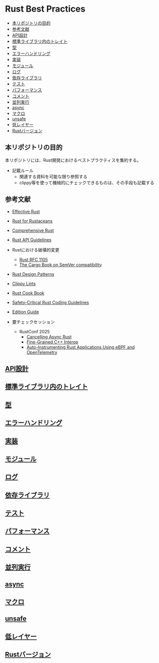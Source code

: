 # Rust Best Practices

- [本リポジトリの目的](#本リポジトリの目的)
- [参考文献](#参考文献)
- [API設計](#api設計)
- [標準ライブラリ内のトレイト](#標準ライブラリ内のトレイト)
- [型](#型)
- [エラーハンドリング](#エラーハンドリング)
- [実装](#実装)
- [モジュール](#モジュール)
- [ログ](#ログ)
- [依存ライブラリ](#依存ライブラリ)
- [テスト](#テスト)
- [パフォーマンス](#パフォーマンス)
- [コメント](#コメント)
- [並列実行](#並列実行)
- [async](#async)
- [マクロ](#マクロ)
- [unsafe](#unsafe)
- [低レイヤー](#低レイヤー)
- [Rustバージョン](#rustバージョン)


## 本リポジトリの目的

本リポジトリには、Rust開発におけるベストプラクティスを集約する。  

- 記載ルール
  - 関連する資料を可能な限り参照する
  - clippy等を使って機械的にチェックできるものは、その手段も記載する

## 参考文献

- [Effective Rust](https://www.oreilly.co.jp/books/9784814400942/)
- [Rust for Rustaceans](https://rust-for-rustaceans.com/)
- [Comprehensive Rust](https://google.github.io/comprehensive-rust/)
- [Rust API Guidelines](https://rust-lang.github.io/api-guidelines/)
- Rustにおける破壊的変更
  - [Rust RFC 1105](https://rust-lang.github.io/rfcs/1105-api-evolution.html)
  - [The Cargo Book on SemVer compatibility](https://doc.rust-lang.org/cargo/reference/semver.html)
- [Rust Design Patterns](https://rust-unofficial.github.io/patterns/)
- [Clippy Lints](https://rust-lang.github.io/rust-clippy/master/)
- [Rust Cook Book](https://rust-lang-nursery.github.io/rust-cookbook/)
- [Safety-Critical Rust Coding Guidelines](https://coding-guidelines.arewesafetycriticalyet.org/)
- [Edition Guide](https://doc.rust-jp.rs/edition-guide/)

- 要チェックセッション
  - RustConf 2025
    - [Cancelling Async Rust](https://rustconf.com/schedule-tag/rust-internals/)
    - [Fine-Grained C++ Interop](https://rustconf.com/schedule-tag/interop/)
    - [Auto-Instrumenting Rust Applications Using eBPF and OpenTelemetry](https://rustconf.com/schedule-tag/ebpf/)

## [API設計](api_design.md)
## [標準ライブラリ内のトレイト](standard_trait.md)
## [型](type.md)
## [エラーハンドリング](error_handling.md)
## [実装](impl.md)
## [モジュール](module.md)
## [ログ](log.md)
## [依存ライブラリ](dependency.md)
## [テスト](test.md)
## [パフォーマンス](performance.md)
## [コメント](comment.md)
## [並列実行](parallelism.md)
## [async](async.md)
## [マクロ](macro.md)
## [unsafe](unsafe.md)
## [低レイヤー](low_layer.md)
## [Rustバージョン](rust_version.md)
